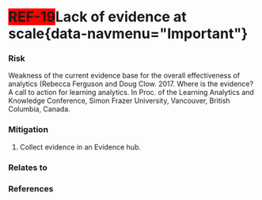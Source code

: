 <span style="background-color:RED;">**REF-19</span>Lack of evidence at scale**{data-navmenu="Important"}
=====================================  
 
### Risk
 
Weakness of the current evidence base for the overall effectiveness of analytics  (Rebecca Ferguson and Doug Clow. 2017. Where is the evidence? A call to action for learning analytics. In Proc. of the Learning Analytics and Knowledge Conference, Simon Frazer University, Vancouver, British Columbia, Canada. 
 
### Mitigation
 
1. Collect evidence in an Evidence hub.
 
### Relates to
 
### References
 